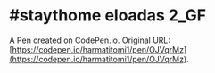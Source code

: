 # #staythome eloadas 2_GF

A Pen created on CodePen.io. Original URL: [https://codepen.io/harmatitomi1/pen/OJVqrMz](https://codepen.io/harmatitomi1/pen/OJVqrMz).


